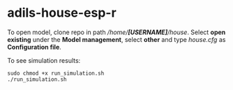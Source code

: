 # adils-house-esp-r
To open model, clone repo in path */home/__[USERNAME]__/house*. Select **open existing** under the **Model management**, select **other** and type *house.cfg* as **Configuration file**.

To see simulation results: 
```
sudo chmod +x run_simulation.sh
./run_simulation.sh
```
